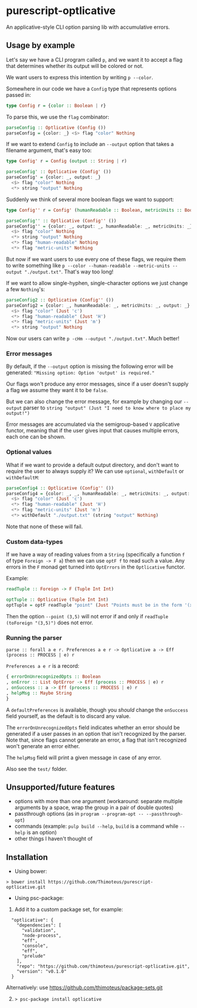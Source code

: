 # purescript-optlicative

An applicative-style CLI option parsing lib with accumulative errors.

## Usage by example

Let's say we have a CLI program called `p`, and we want it to accept a
flag that determines whether its output will be colored or not.

We want users to express this intention by writing `p --color`.

Somewhere in our code we have a `Config` type that represents options
passed in:

```purescript
type Config r = {color :: Boolean | r}
```

To parse this, we use the `flag` combinator:

```purescript
parseConfig :: Optlicative (Config ())
parseConfig = {color: _} <$> flag "color" Nothing
```

If we want to extend `Config` to include an `--output` option that takes a filename argument, that's easy too:

```purescript
type Config' r = Config (output :: String | r)

parseConfig' :: Optlicative (Config' ())
parseConfig' = {color: _, output: _}
  <$> flag "color" Nothing
  <*> string "output" Nothing
```

Suddenly we think of several more boolean flags we want to support:

```purescript
type Config'' r = Config' (humanReadable :: Boolean, metricUnits :: Boolean | r)

parseConfig'' :: Optlicative (Config'' ())
parseConfig'' = {color: _, output: _, humanReadable: _, metricUnits: _}
  <$> flag "color" Nothing
  <*> string "output" Nothing
  <*> flag "human-readable" Nothing
  <*> flag "metric-units" Nothing
```

But now if we want users to use every one of these flags, we require them to write something like `p --color --human-readable --metric-units --output "./output.txt"`. That's way too long!

If we want to allow single-hyphen, single-character options we just change a few `Nothing`'s:

```purescript
parseConfig2 :: Optlicative (Config'' ())
parseConfig2 = {color: _, humanReadable: _, metricUnits: _, output: _}
  <$> flag "color" (Just 'c')
  <*> flag "human-readable" (Just 'H')
  <*> flag "metric-units" (Just 'm')
  <*> string "output" Nothing
```

Now our users can write `p -cHm --output "./output.txt"`. Much better!

### Error messages

By default, if the `--output` option is missing the following error will be
generated: `"Missing option: Option 'output' is required."`

Our flags won't produce any error messages, since if a user doesn't supply a flag we assume they want it to be `false`.

But we can also change the error message, for example by changing our `--output` parser to `string "output" (Just "I need to know where to place my output!")`

Error messages are accumulated via the semigroup-based `V` applicative functor,
meaning that if the user gives input that causes multiple errors, each one can be
shown.

### Optional values

What if we want to provide a default output directory, and don't want to require
the user to always supply it? We can use `optional`, `withDefault` or `withDefaultM`:

```purescript
parseConfig4 :: Optlicative (Config'' ())
parseConfig4 = {color: _, _, humanReadable: _, metricUnits: _, output: _}
  <$> flag "color" (Just 'c')
  <*> flag "human-readable" (Just 'H')
  <*> flag "metric-units" (Just 'm')
  <*> withDefault "./output.txt" (string "output" Nothing)
```

Note that none of these will fail.

### Custom data-types

If we have a way of reading values from a `String` (specifically a function `f` of
type `Foreign -> F a`) then we can use `optF f` to read such a value. Any errors
in the `F` monad get turned into `OptErrors` in the `Optlicative` functor.

Example:

```purescript
readTuple :: Foreign -> F (Tuple Int Int)

optTuple :: Optlicative (Tuple Int Int)
optTuple = optF readTuple "point" (Just "Points must be in the form '(x,y)'")
```

Then the option `--point (3,5)` will not error if and only if
`readTuple (toForeign "(3,5)")` does not error.

### Running the parser

```
parse :: forall a e r. Preferences a e r -> Optlicative a -> Eff (process :: PROCESS | e) r
```

`Preferences a e r` is a record:

```purescript
{ errorOnUnrecognizedOpts :: Boolean
, onError :: List OptError -> Eff (process :: PROCESS | e) r
, onSuccess :: a -> Eff (process :: PROCESS | e) r
, helpMsg :: Maybe String
}
```

A `defaultPreferences` is available, though you *should* change the `onSuccess`
field yourself, as the default is to discard any value.

The `errorOnUnrecognizedOpts` field indicates whether an error should be generated
if a user passes in an option that isn't recognized by the parser. Note that,
since flags cannot generate an error, a flag that isn't recognized won't generate
an error either.

The `helpMsg` field will print a given message in case of any error.

Also see the `test/` folder.

## Unsupported/future features

* options with more than one argument (workaround: separate multiple arguments by a space, wrap the group in a pair of double quotes)
* passthrough options (as in `program --program-opt -- --passthrough-opt`)
* commands (example: `pulp build --help`, `build` is a command while `--help` is an option)
* other things I haven't thought of

## Installation

* Using bower:

```
> bower install https://github.com/Thimoteus/purescript-optlicative.git
```

* Using psc-package:

1. Add it to a custom package set, for example:
```
  "optlicative": {
    "dependencies": [
      "validation",
      "node-process",
      "eff",
      "console",
      "eff",
      "prelude"
    ],
    "repo": "https://github.com/thimoteus/purescript-optlicative.git",
    "version": "v0.1.0"
  }
```

Alternatively: use https://github.com/thimoteus/package-sets.git

2. `> psc-package install optlicative`